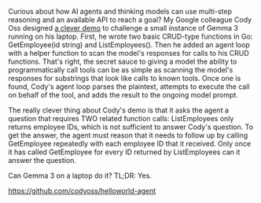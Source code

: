 Curious about how AI agents and thinking models can use multi-step reasoning and an available API to reach a goal? My Google colleague Cody Oss designed [a clever demo](https://github.com/codyoss/helloworld-agent) to challenge a small instance of Gemma 3 running on his laptop. First, he wrote two basic CRUD-type functions in Go: GetEmployee(id string) and ListEmployees(). Then he added an agent loop with a helper function to scan the model's responses for calls to his CRUD functions. That's right, the secret sauce to giving a model the ability to programmatically call tools can be as simple as scanning the model's responses for substrings that look like calls to known tools. Once one is found, Cody's agent loop parses the plaintext, attempts to execute the call on behalf of the tool, and adds the result to the ongoing model prompt.

The really clever thing about Cody's demo is that it asks the agent a question that requires TWO related function calls: ListEmployees only returns employee IDs, which is not sufficient to answer Cody's question. To get the answer, the agent must reason that it needs to follow up by calling GetEmployee repeatedly with each employee ID that it received. Only once it has called GetEmployee for every ID returned by ListEmployees can it answer the question.

Can Gemma 3 on a laptop do it? TL;DR: Yes.

https://github.com/codyoss/helloworld-agent
